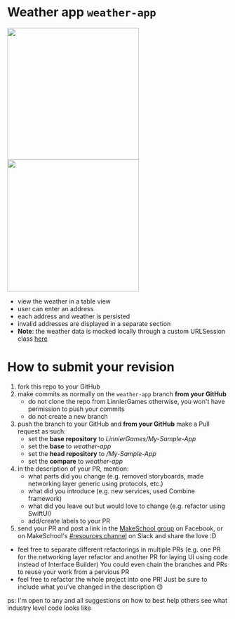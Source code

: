 # Weather app `weather-app`

<p float="left">
    <img src="https://github.com/SamuelFolledo/My-Simple-App/blob/weather-app/static/weatherAppDemo.gif?raw=true" width="300"/>
    <img src="https://github.com/SamuelFolledo/My-Simple-App/blob/weather-app/static/weatherApp.png?raw=true" width="300" /> 
</p>

- view the weather in a table view
- user can enter an address
- each address and weather is persisted
- invalid addresses are displayed in a separate section
- **Note**: the weather data is mocked locally through a custom URLSession class [here](https://github.com/LinnierGames/My-Simple-App/blob/weather-app/My%20Simple%20App/URLSession%2BFake.swift)

# How to submit your revision

1. fork this repo to your GitHub
1. make commits as normally on the `weather-app` branch **from your GitHub** 
   - do not clone the repo from LinnierGames otherwise, you won't have permission to push your commits
   - do not create a new branch
1. push the branch to your GitHub and **from your GitHub** make a Pull request as such:
   - set the **base repository** to *LinnierGames/My-Sample-App*
   - set the **base** to *weather-app*
   - set the **head repository** to *<your GitHub username>/My-Sample-App*
   - set the **compare** to *weather-app*
1. in the description of your PR, mention:
   - what parts did you change (e.g. removed storyboards, made networking layer generic using protocols, etc.)
   - what did you introduce (e.g. new services, used Combine framework)
   - what did you leave out but would love to change (e.g. refactor using SwiftUI)
   - add/create labels to your PR
1. send your PR and post a link in the [MakeSchool group](https://www.facebook.com/groups/2046538988893010) on Facebook, or on MakeSchool's [#resources channel](https://app.slack.com/client/TBQLGLFL7/CR23T2BHV) on Slack and share the love :D

- feel free to separate different refactorings in multiple PRs (e.g. one PR for the networking layer refactor and another PR for laying UI using code instead of Interface Builder) You could even chain the branches and PRs to reuse your work from a pervious PR
- feel free to refactor the whole project into one PR! Just be sure to include what you've changed in the description 😊

ps: I'm open to any and all suggestions on how to best help others see what industry level code looks like
